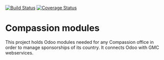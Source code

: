 [![Build Status](https://travis-ci.org/CompassionCH/compassion-modules.svg?branch=1.5-devel)](https://travis-ci.org/CompassionCH/compassion-modules)
[![Coverage Status](https://coveralls.io/repos/CompassionCH/compassion-modules/badge.svg)](https://coveralls.io/r/CompassionCH/compassion-modules)

Compassion modules
==================

This project holds Odoo modules needed for any Compassion office in order to manage sponsorships of its country. It connects Odoo with GMC webservices.
